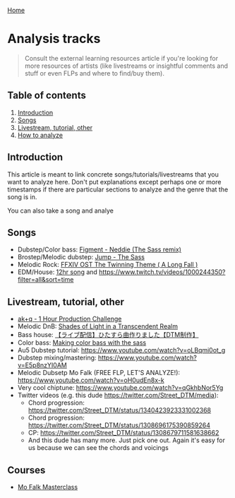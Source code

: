 [Home](../index.md)

# Analysis tracks
> Consult the external learning resources article if you're looking for more resources of artists (like livestreams or insightful comments and stuff or even FLPs and where to find/buy them).

## Table of contents
1. [Introduction](#introduction)
3. [Songs](#songs)
4. [Livestream, tutorial, other](#livestream-tutorial-other)
5. [How to analyze](#how-to-analyze)

## Introduction
This article is meant to link concrete songs/tutorials/livestreams that you want to analyze here. Don't put explanations except perhaps one or more timestamps if there are particular sections to analyze and the genre that the song is in.

You can also take a song and analye
## Songs
- Dubstep/Color bass: [ Figment - Neddie (The Sass remix)](https://soundcloud.com/the-sass-music/neddie-figment-the-sass-remix)
- Brostep/Melodic dubstep: [Jump - The Sass](https://soundcloud.com/the-sass-music/jump)
- Melodic Rock: [FFXIV OST The Twinning Theme ( A Long Fall )](https://www.youtube.com/watch?v=NBIRYjP1NNM)
- EDM/House: [12hr song](https://www.youtube.com/watch?v=pWXL0e0a5Gc) and https://www.twitch.tv/videos/1000244350?filter=all&sort=time

## Livestream, tutorial, other
- [ak+q - 1 Hour Production Challenge](https://www.youtube.com/watch?v=wjx9K2vI2wo&t=1954s)
- Melodic DnB: [Shades of Light in a Transcendent Realm](https://www.youtube.com/watch?v=nP70bnzpYDY)
- Bass house: [【ライブ配信】ひたすら曲作りました【DTM制作】](https://www.youtube.com/watch?v=nBySElFVrdg)
- Color bass: [Making color bass with the sass](https://www.youtube.com/watch?v=OJn9_Y58jDU)
- Au5 Dubstep tutorial: https://www.youtube.com/watch?v=oLBqmi0ot_g
- Dubstep mixing/mastering: https://www.youtube.com/watch?v=E5p8nzYI0AM
- Melodic Dubsetp Mo Falk (FREE FLP, LET'S ANALYZE!): https://www.youtube.com/watch?v=oH0udEn8x-k
- Very cool chiptune: https://www.youtube.com/watch?v=qGkhbNor5Yg
- Twitter videos (e.g. this dude https://twitter.com/Street_DTM/media):
  - Chord progression: https://twitter.com/Street_DTM/status/1340423923331002368
  - Chord progression: https://twitter.com/Street_DTM/status/1308696175390859264
  - CP: https://twitter.com/Street_DTM/status/1308679711581638662
  - And this dude has many more. Just pick one out. Again it's easy for us because we can see the chords and voicings

## Courses
- [Mo Falk Masterclass](https://www.youtube.com/watch?v=ypy8_rHLG30)

